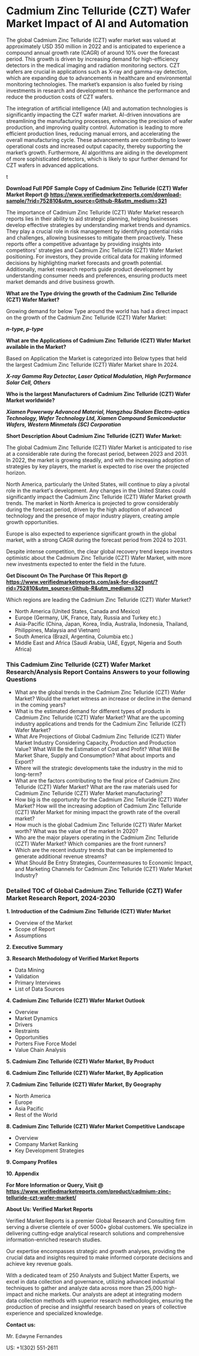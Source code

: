 <meta name="title" content="Global Cadmium Zinc Telluride (CZT) Wafer Market Impact of AI and Automation"><meta name="description" content="The global Cadmium Zinc Telluride (CZT) wafer market was valued at approximately USD 350 million in 2022 and is anticipated to experience a compound annual growth rate"><meta name="title" content="Cadmium Zinc Telluride (CZT) Wafer Market Size, Share, Scope, Trends, Growth, Opportunities, Analysis, Forecast"><h1>Cadmium Zinc Telluride (CZT) Wafer Market Impact of AI and Automation</h1><p>The global Cadmium Zinc Telluride (CZT) wafer market was valued at approximately USD 350 million in 2022 and is anticipated to experience a compound annual growth rate (CAGR) of around 10% over the forecast period. This growth is driven by increasing demand for high-efficiency detectors in the medical imaging and radiation monitoring sectors. CZT wafers are crucial in applications such as X-ray and gamma-ray detection, which are expanding due to advancements in healthcare and environmental monitoring technologies. The market’s expansion is also fueled by rising investments in research and development to enhance the performance and reduce the production costs of CZT wafers.</p><p>The integration of artificial intelligence (AI) and automation technologies is significantly impacting the CZT wafer market. AI-driven innovations are streamlining the manufacturing processes, enhancing the precision of wafer production, and improving quality control. Automation is leading to more efficient production lines, reducing manual errors, and accelerating the overall manufacturing cycle. These advancements are contributing to lower operational costs and increased output capacity, thereby supporting the market’s growth. Furthermore, AI algorithms are aiding in the development of more sophisticated detectors, which is likely to spur further demand for CZT wafers in advanced applications.</p>t</p><p id="" class=""><strong>Download Full PDF Sample Copy of Cadmium Zinc Telluride (CZT) Wafer Market Report @ <a href="https://www.verifiedmarketreports.com/download-sample/?rid=752810&utm_source=Github-R&utm_medium=321" target="_blank">https://www.verifiedmarketreports.com/download-sample/?rid=752810&utm_source=Github-R&utm_medium=321</a></strong></p><p>The importance of&nbsp;Cadmium Zinc Telluride (CZT) Wafer Market research reports lies in their ability to aid strategic planning, helping businesses develop effective strategies by understanding market trends and dynamics. They play a crucial role in risk management by identifying potential risks and challenges, allowing businesses to mitigate them proactively. These reports offer a competitive advantage by providing insights into competitors' strategies and Cadmium Zinc Telluride (CZT) Wafer Market positioning. For investors, they provide critical data for making informed decisions by highlighting market forecasts and growth potential. Additionally, market research reports guide product development by understanding consumer needs and preferences, ensuring products meet market demands and drive business growth.</p><p><strong>What are the&nbsp;Type driving the growth of the Cadmium Zinc Telluride (CZT) Wafer Market?</strong></p><p id="" class="">Growing demand for below Type around the world has had a direct impact on the growth of the Cadmium Zinc Telluride (CZT) Wafer Market:</p><em><strong>n-type, p-type</strong></em></p><strong>What are the&nbsp;Applications&nbsp;of Cadmium Zinc Telluride (CZT) Wafer Market available in the Market?</strong></p><p id="" class="">Based on Application the Market is categorized into Below types that held the largest Cadmium Zinc Telluride (CZT) Wafer Market share In 2024.</p><em><strong>X-ray Gamma Ray Detector, Laser Optical Modulation, High Performance Solar Cell, Others</strong></em></p><strong>Who is the largest Manufacturers of Cadmium Zinc Telluride (CZT) Wafer Market worldwide?</strong></p><p><em><strong>Xiamen Powerway Advanced Material, Hangzhou Shalom Electro-optics Technology, Wafer Technology Ltd, Xiamen Compound Semiconductor Wafers, Western Minmetals (SC) Corporation</strong></em></p><p id="" class=""><strong>Short Description About Cadmium Zinc Telluride (CZT) Wafer Market:</strong></p><p>The global Cadmium Zinc Telluride (CZT) Wafer Market is anticipated to rise at a considerable rate during the forecast period, between 2023 and 2031. In 2022, the market is growing steadily, and with the increasing adoption of strategies by key players, the market is expected to rise over the projected horizon.</p><p>North America, particularly the United States, will continue to play a pivotal role in the market's development. Any changes in the United States could significantly impact the Cadmium Zinc Telluride (CZT) Wafer Market growth trends. The market in North America is projected to grow considerably during the forecast period, driven by the high adoption of advanced technology and the presence of major industry players, creating ample growth opportunities.</p><p>Europe is also expected to experience significant growth in the global market, with a strong CAGR during the forecast period from 2024 to 2031.</p><p>Despite intense competition, the clear global recovery trend keeps investors optimistic about the Cadmium Zinc Telluride (CZT) Wafer Market, with more new investments expected to enter the field in the future.</p><p id="" class=""><strong>Get Discount On The Purchase Of This Report @ <a href="https://www.verifiedmarketreports.com/ask-for-discount/?rid=752810&utm_source=Github-R&utm_medium=321" target="_blank">https://www.verifiedmarketreports.com/ask-for-discount/?rid=752810&utm_source=Github-R&utm_medium=321</a></strong></p>Which regions are leading the Cadmium Zinc Telluride (CZT) Wafer Market?</p><ul><li>North America (United States, Canada and Mexico)</li><li>Europe (Germany, UK, France, Italy, Russia and Turkey etc.)</li><li>Asia-Pacific (China, Japan, Korea, India, Australia, Indonesia, Thailand, Philippines, Malaysia and Vietnam)</li><li>South America (Brazil, Argentina, Columbia etc.)</li><li>Middle East and Africa (Saudi Arabia, UAE, Egypt, Nigeria and South Africa)</li></ul><h3 id="" class="">This Cadmium Zinc Telluride (CZT) Wafer Market Research/Analysis Report Contains Answers to your following Questions</h3><ul><li>What are the global trends in the Cadmium Zinc Telluride (CZT) Wafer Market? Would the market witness an increase or decline in the demand in the coming years?</li><li>What is the estimated demand for different types of products in Cadmium Zinc Telluride (CZT) Wafer Market? What are the upcoming industry applications and trends for the Cadmium Zinc Telluride (CZT) Wafer Market?</li><li>What Are Projections of Global Cadmium Zinc Telluride (CZT) Wafer Market Industry Considering Capacity, Production and Production Value? What Will Be the Estimation of Cost and Profit? What Will Be Market Share, Supply and Consumption? What about imports and Export?</li><li>Where will the strategic developments take the industry in the mid to long-term?</li><li>What are the factors contributing to the final price of Cadmium Zinc Telluride (CZT) Wafer Market? What are the raw materials used for Cadmium Zinc Telluride (CZT) Wafer Market manufacturing?</li><li>How big is the opportunity for the Cadmium Zinc Telluride (CZT) Wafer Market? How will the increasing adoption of Cadmium Zinc Telluride (CZT) Wafer Market for mining impact the growth rate of the overall market?</li><li>How much is the global Cadmium Zinc Telluride (CZT) Wafer Market worth? What was the value of the market In 2020?</li><li>Who are the major players operating in the Cadmium Zinc Telluride (CZT) Wafer Market? Which companies are the front runners?</li><li>Which are the recent industry trends that can be implemented to generate additional revenue streams?</li><li>What Should Be Entry Strategies, Countermeasures to Economic Impact, and Marketing Channels for Cadmium Zinc Telluride (CZT) Wafer Market Industry?</li></ul><h3 id="" class="">Detailed TOC of Global Cadmium Zinc Telluride (CZT) Wafer Market Research Report, 2024-2030</h3><p id="" class=""><strong>1. Introduction of the Cadmium Zinc Telluride (CZT) Wafer Market</strong></p><ul><li>Overview of the Market</li><li>Scope of Report</li><li>Assumptions</li></ul><p id="" class=""><strong>2. Executive Summary</strong></p><p id="" class=""><strong>3. Research Methodology of Verified Market Reports</strong></p><ul><li>Data Mining</li><li>Validation</li><li>Primary Interviews</li><li>List of Data Sources</li></ul><p id="" class=""><strong>4. Cadmium Zinc Telluride (CZT) Wafer Market Outlook</strong></p><ul><li>Overview</li><li>Market Dynamics</li><li>Drivers</li><li>Restraints</li><li>Opportunities</li><li>Porters Five Force Model</li><li>Value Chain Analysis</li></ul><p id="" class=""><strong>5. Cadmium Zinc Telluride (CZT) Wafer Market, By Product</strong></p><p id="" class=""><strong>6. Cadmium Zinc Telluride (CZT) Wafer Market, By Application</strong></p><p id="" class=""><strong>7. Cadmium Zinc Telluride (CZT) Wafer Market, By Geography</strong></p><ul><li>North America</li><li>Europe</li><li>Asia Pacific</li><li>Rest of the World</li></ul><p id="" class=""><strong>8. Cadmium Zinc Telluride (CZT) Wafer Market Competitive Landscape</strong></p><ul><li>Overview</li><li>Company Market Ranking</li><li>Key Development Strategies</li></ul><p id="" class=""><strong>9. Company Profiles</strong></p><p id="" class=""><strong>10. Appendix</strong></p><p id="" class=""><strong>For More Information or Query, Visit @ <a href="https://www.verifiedmarketreports.com/product/cadmium-zinc-telluride-czt-wafer-market/" target="_blank">https://www.verifiedmarketreports.com/product/cadmium-zinc-telluride-czt-wafer-market/</a></strong></p><p id="" class=""><strong>About Us: Verified Market Reports</strong></p><p id="" class="">Verified Market Reports is a premier Global Research and Consulting firm serving a diverse clientele of over 5000+ global customers. We specialize in delivering cutting-edge analytical research solutions and comprehensive information-enriched research studies.</p><p id="" class="">Our expertise encompasses strategic and growth analyses, providing the crucial data and insights required to make informed corporate decisions and achieve key revenue goals.</p><p id="" class="">With a dedicated team of 250 Analysts and Subject Matter Experts, we excel in data collection and governance, utilizing advanced industrial techniques to gather and analyze data across more than 25,000 high-impact and niche markets. Our analysts are adept at integrating modern data collection methods with superior research methodologies, ensuring the production of precise and insightful research based on years of collective experience and specialized knowledge.</p><p id="" class=""><strong>Contact us:</strong></p><p id="" class="">Mr. Edwyne Fernandes</p><p id="" class="">US: +1(302) 551-2611</p>